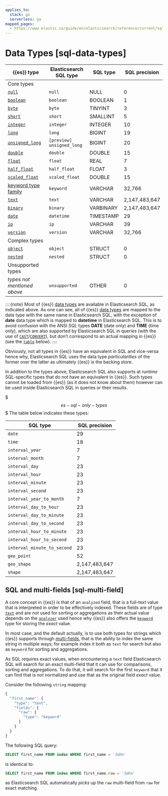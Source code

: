 ```yaml
---
applies_to:
  stack: ga
  serverless: ga
mapped_pages:
  - https://www.elastic.co/guide/en/elasticsearch/reference/current/sql-data-types.html
---
```


# Data Types [sql-data-types]

| {{es}} type | Elasticsearch SQL type | SQL type | SQL precision |
| --- | --- | --- | --- |
| Core types |
| [`null`](elasticsearch://reference/elasticsearch/mapping-reference/null-value.md) | `null` | NULL | 0 |
| [`boolean`](elasticsearch://reference/elasticsearch/mapping-reference/boolean.md) | `boolean` | BOOLEAN | 1 |
| [`byte`](elasticsearch://reference/elasticsearch/mapping-reference/number.md) | `byte` | TINYINT | 3 |
| [`short`](elasticsearch://reference/elasticsearch/mapping-reference/number.md) | `short` | SMALLINT | 5 |
| [`integer`](elasticsearch://reference/elasticsearch/mapping-reference/number.md) | `integer` | INTEGER | 10 |
| [`long`](elasticsearch://reference/elasticsearch/mapping-reference/number.md) | `long` | BIGINT | 19 |
| [`unsigned_long`](elasticsearch://reference/elasticsearch/mapping-reference/number.md) | `[preview] unsigned_long` | BIGINT | 20 |
| [`double`](elasticsearch://reference/elasticsearch/mapping-reference/number.md) | `double` | DOUBLE | 15 |
| [`float`](elasticsearch://reference/elasticsearch/mapping-reference/number.md) | `float` | REAL | 7 |
| [`half_float`](elasticsearch://reference/elasticsearch/mapping-reference/number.md) | `half_float` | FLOAT | 3 |
| [`scaled_float`](elasticsearch://reference/elasticsearch/mapping-reference/number.md) | `scaled_float` | DOUBLE | 15 |
| [keyword type family](elasticsearch://reference/elasticsearch/mapping-reference/keyword.md) | `keyword` | VARCHAR | 32,766 |
| [`text`](elasticsearch://reference/elasticsearch/mapping-reference/text.md) | `text` | VARCHAR | 2,147,483,647 |
| [`binary`](elasticsearch://reference/elasticsearch/mapping-reference/binary.md) | `binary` | VARBINARY | 2,147,483,647 |
| [`date`](elasticsearch://reference/elasticsearch/mapping-reference/date.md) | `datetime` | TIMESTAMP | 29 |
| [`ip`](elasticsearch://reference/elasticsearch/mapping-reference/ip.md) | `ip` | VARCHAR | 39 |
| [`version`](elasticsearch://reference/elasticsearch/mapping-reference/version.md) | `version` | VARCHAR | 32,766 |
| Complex types |
| [`object`](elasticsearch://reference/elasticsearch/mapping-reference/object.md) | `object` | STRUCT | 0 |
| [`nested`](elasticsearch://reference/elasticsearch/mapping-reference/nested.md) | `nested` | STRUCT | 0 |
| Unsupported types |
| *types not mentioned above* | `unsupported` | OTHER | 0 |

::::{note}
Most of {{es}} [data types](elasticsearch://reference/elasticsearch/mapping-reference/field-data-types.md) are available in Elasticsearch SQL, as indicated above. As one can see, all of {{es}} [data types](elasticsearch://reference/elasticsearch/mapping-reference/field-data-types.md) are mapped to the data type with the same name in Elasticsearch SQL, with the exception of **date** data type which is mapped to **datetime** in Elasticsearch SQL. This is to avoid confusion with the ANSI SQL types **DATE** (date only) and **TIME** (time only), which are also supported by Elasticsearch SQL in queries (with the use of [`CAST`](sql-functions-type-conversion.md#sql-functions-type-conversion-cast)/[`CONVERT`](sql-functions-type-conversion.md#sql-functions-type-conversion-convert)), but don’t correspond to an actual mapping in {{es}} (see the [`table`](#es-sql-only-types) below).
::::


Obviously, not all types in {{es}} have an equivalent in SQL and vice-versa hence why, Elasticsearch SQL uses the data type *particularities* of the former over the latter as ultimately {{es}} is the backing store.

In addition to the types above, Elasticsearch SQL also supports at *runtime* SQL-specific types that do not have an equivalent in {{es}}. Such types cannot be loaded from {{es}} (as it does not know about them) however can be used inside Elasticsearch SQL in queries or their results.

$$$es-sql-only-types$$$
The table below indicates these types:

| SQL type | SQL precision |
| --- | --- |
| `date` | 29 |
| `time` | 18 |
| `interval_year` | 7 |
| `interval_month` | 7 |
| `interval_day` | 23 |
| `interval_hour` | 23 |
| `interval_minute` | 23 |
| `interval_second` | 23 |
| `interval_year_to_month` | 7 |
| `interval_day_to_hour` | 23 |
| `interval_day_to_minute` | 23 |
| `interval_day_to_second` | 23 |
| `interval_hour_to_minute` | 23 |
| `interval_hour_to_second` | 23 |
| `interval_minute_to_second` | 23 |
| `geo_point` | 52 |
| `geo_shape` | 2,147,483,647 |
| `shape` | 2,147,483,647 |


## SQL and multi-fields [sql-multi-field]

A core concept in {{es}} is that of an `analyzed` field, that is a full-text value that is interpreted in order to be effectively indexed. These fields are of type [`text`](elasticsearch://reference/elasticsearch/mapping-reference/text.md) and are not used for sorting or aggregations as their actual value depends on the [`analyzer`](elasticsearch://reference/elasticsearch/mapping-reference/analyzer.md) used hence why {{es}} also offers the [`keyword`](elasticsearch://reference/elasticsearch/mapping-reference/keyword.md) type for storing the *exact* value.

In most case, and the default actually, is to use both types for strings which {{es}} supports through [multi-fields](elasticsearch://reference/elasticsearch/mapping-reference/multi-fields.md), that is the ability to index the same string in multiple ways; for example index it both as `text` for search but also as `keyword` for sorting and aggregations.

As SQL requires exact values, when encountering a `text` field Elasticsearch SQL will search for an exact multi-field that it can use for comparisons, sorting and aggregations. To do that, it will search for the first `keyword` that it can find that is *not* normalized and use that as the original field *exact* value.

Consider the following `string` mapping:

```js
{
  "first_name": {
    "type": "text",
    "fields": {
      "raw": {
        "type": "keyword"
      }
    }
  }
}
```

The following SQL query:

```sql
SELECT first_name FROM index WHERE first_name = 'John'
```

is identical to:

```sql
SELECT first_name FROM index WHERE first_name.raw = 'John'
```

as Elasticsearch SQL automatically *picks* up the `raw` multi-field from `raw` for exact matching.
